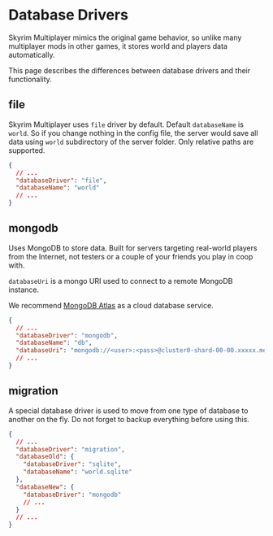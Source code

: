 # Database Drivers

Skyrim Multiplayer mimics the original game behavior, so unlike many multiplayer mods in other games, it stores world and players data automatically.

This page describes the differences between database drivers and their functionality.

## file

Skyrim Multiplayer uses `file` driver by default. Default `databaseName` is `world`. So if you change nothing in the config file, the server would save all data using `world` subdirectory of the server folder. Only relative paths are supported.

```json
{
  // ...
  "databaseDriver": "file",
  "databaseName": "world"
  // ...
}
```

## mongodb

Uses MongoDB to store data. Built for servers targeting real-world players from the Internet, not testers or a couple of your friends you play in coop with.

`databaseUri` is a mongo URI used to connect to a remote MongoDB instance.

We recommend [MongoDB Atlas](https://www.mongodb.com/cloud/atlas) as a cloud database service.

```json
{
  // ...
  "databaseDriver": "mongodb",
  "databaseName": "db",
  "databaseUri": "mongodb://<user>:<pass>@cluster0-shard-00-00.xxxxx.mongodb.net:27017,cluster0-shard-00-01.xxxxx.mongodb.net:27017,cluster0-shard-00-02.xxxxx.mongodb.net:27017/<dbname>?ssl=true&replicaSet=atlas-a16dc0-shard-0&authSource=admin&retryWrites=true&w=majority"
  // ...
}
```

## migration

A special database driver is used to move from one type of database to another on the fly. Do not forget to backup everything before using this.

```json
{
  // ...
  "databaseDriver": "migration",
  "databaseOld": {
    "databaseDriver": "sqlite",
    "databaseName": "world.sqlite"
  },
  "databaseNew": {
    "databaseDriver": "mongodb"
    // ...
  }
  // ...
}
```
